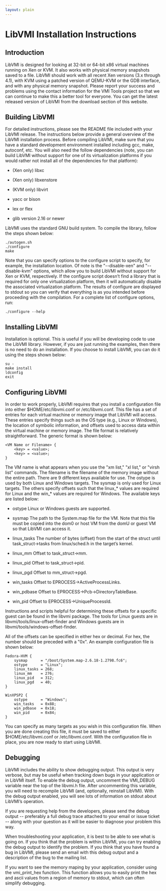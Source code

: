 ```yaml
---
layout: plain
---
```


LibVMI Installation Instructions
================================


Introduction
------------
LibVMI is designed for looking at 32-bit or 64-bit x86 virtual machines
running on Xen or KVM. It also works with physical memory snapshots saved
to a file. LibVMI should work with all recent Xen versions (3.x through
4.1), with KVM using a patched version of QEMU-KVM or the GDB interface,
and with any physical memory snapshot. Please report your success and
problems using the contact information for the VMI Tools project so that
we can continue to make this a better tool for everyone. You can get the
latest released version of LibVMI from the download section of this website.

Building LibVMI
---------------
For detailed instructions, please see the README file included with your
LibVMI release. The instructions below provide a general overview of the
LibVMI installation process. Before compiling LibVMI, make sure that you
have a standard development environment installed including gcc, make,
autoconf, etc. You will also need the follow dependencies (note, you can
build LibVMI without support for one of its virtualization platforms if
you would rather not install all of the dependencies for that platform):

* (Xen only) libxc

* (Xen only) libxenstore

* (KVM only) libvirt

* yacc or bison

* lex or flex

* glib version 2.16 or newer

LibVMI uses the standard GNU build system. To compile the library, follow
the steps shown below:

```
./autogen.sh
./configure
make
```

Note that you can specify options to the configure script to specify,
for example, the installation location. Of note is the "--disable-xen"
and "--disable-kvm" options, which allow you to build LibVMI without
support for Xen or KVM, respectively. If the configure script doesn’t
find a library that is required for only one virtualization platform,
then it will automatically disable the associated virtualization platform.
The results of configure are displayed to stdout so you can verify that
everything is as you intended before proceeding with the compilation.
For a complete list of configure options, run:

```
./configure --help
```

Installing LibVMI
-----------------
Installation is optional. This is useful if you will be developing code
to use the LibVMI library. However, if you are just running the examples,
then there is no need to do an installation. If you choose to install
LibVMI, you can do it using the steps shown below:

```
su -
make install
ldconfig
exit
```

Configuring LibVMI
------------------
In order to work properly, LibVMI requires that you install a configuration
file into either $HOME/etc/libvmi.conf or /etc/libvmi.conf. This file has
a set of entries for each virtual machine or memory image that LibVMI will
access. These entries specify things such as the OS type (e.g., Linux or
Windows), the location of symbolic information, and offsets used to access
data within the virtual machine or memory image. The file format is
relatively straightforward. The generic format is shown below:

```
<VM Name or Filename> {
    <key> = <value>;
    <key> = <value>;
}
```

The VM name is what appears when you use the "xm list," "xl list,"
or "virsh list" commands. The filename is the filename of the memory
image without the entire path. There are 9 different keys available
for use. The ostype is used by both Linux and Windows targets. The
sysmap is only used for Linux targets. The others specify offsets such
that the linux\_\* values are required for Linux and the win\_\* values
are required for Windows. The available keys are listed below:

* ostype Linux or Windows guests are supported.

* sysmap The path to the System.map file for the VM.  Note that this
  file must be copied into the dom0 or host VM from the domU or guest
  VM so that LibVMI can access it.

* linux\_tasks The number of bytes (offset) from the start of the struct
  until task\_struct->tasks from linux/sched.h in the target’s kernel.

* linux\_mm Offset to task\_struct->mm.

* linux\_pid Offset to task\_struct->pid.

* linux\_pgd Offset to mm\_struct->pgd.

* win\_tasks Offset to EPROCESS->ActiveProcessLinks.

* win\_pdbase Offset to EPROCESS->Pcb->DirectoryTableBase.

* win\_pid Offset to EPROCESS->UniqueProcessId.

Instructions and scripts helpful for determining these offsets for a
specific guest can be found in the libvmi package. The tools for Linux
guests are in libvmi/tools/linux-offset-finder and Windows guests are
in libvmi/tools/windows-offset-finder.

All of the offsets can be specified in either hex or decimal. For hex,
the number should be preceded with a "0x". An example configuration
file is shown below:

```
Fedora-HVM {
    sysmap      = "/boot/System.map-2.6.18-1.2798.fc6";
    ostype      = "Linux";
    linux_tasks = 268;
    linux_mm    = 276;
    linux_pid   = 312;
    linux_pgd   = 40;
}

WinXPSP2 {
    ostype      = "Windows";
    win_tasks   = 0x88;
    win_pdbase  = 0x18;
    win_pid     = 0x84;
}
```

You can specify as many targets as you wish in this configuration
file. When you are done creating this file, it must be saved to either
$HOME/etc/libvmi.conf or /etc/libvmi.conf. With the configuration file
in place, you are now ready to start using LibVMI.

Debugging
---------
LibVMI includes the ability to show debugging output. This output is
very verbose, but may be useful when tracking down bugs in your
application or in LibVMI itself. To enable the debug output, uncomment
the VMI\_DEBUG variable near the top of the libvmi.h file. After
uncommenting this variable, you will need to recompile LibVMI (and,
optionally, reinstall LibVMI). With the debug output enabled, you will
see lots of information on stdout about LibVMI’s operation.

If you are requesting help from the developers, please send the debug
output -- preferably a full debug trace attached to your email or issue
ticket -- along with your question as it will be easier to diagnose your
problem this way.

When troubleshooting your application, it is best to be able to see what
is going on. If you think that the problem is within LibVMI, you can try
enabling the debug output to identify the problem. If you think that you
have found a bug in LibVMI, please send an email with this debug output
and a description of the bug to the mailing list.

If you want to see the memory maping by your application, consider using
the vmi\_print\_hex function. This function allows you to easily print the
hex and ascii values from a region of memory to stdout, which can often
simplify debugging.
